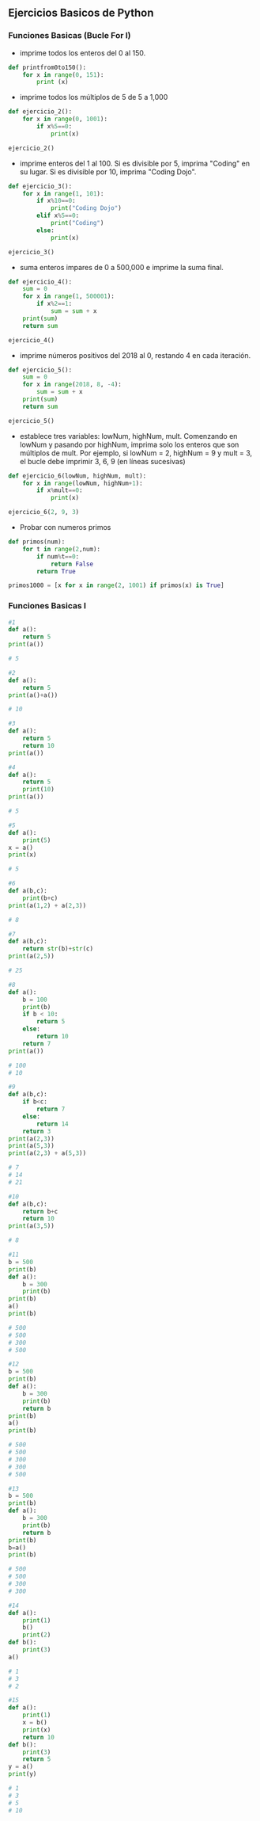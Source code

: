## Ejercicios Basicos de Python 

### Funciones Basicas (Bucle For I)

* imprime todos los enteros del 0 al 150.
```py
def printfrom0to150():
    for x in range(0, 151):
        print (x)
```

*  imprime todos los múltiplos de 5 de 5 a 1,000
```py
def ejercicio_2():
    for x in range(0, 1001):
        if x%5==0:
            print(x)

ejercicio_2()
```

* imprime enteros del 1 al 100. Si es divisible por 5, imprima "Coding" en su lugar. Si es divisible por 10, imprima "Coding Dojo".
```py
def ejercicio_3():
    for x in range(1, 101):
        if x%10==0:
            print("Coding Dojo")
        elif x%5==0:
            print("Coding")
        else:
            print(x)

ejercicio_3()
```

* suma enteros impares de 0 a 500,000 e imprime la suma final.
```py
def ejercicio_4():
    sum = 0
    for x in range(1, 500001):
        if x%2==1:
            sum = sum + x
    print(sum)
    return sum

ejercicio_4()
```

* imprime números positivos del 2018 al 0, restando 4 en cada iteración.
```py
def ejercicio_5():
    sum = 0
    for x in range(2018, 8, -4):
        sum = sum + x
    print(sum)
    return sum

ejercicio_5()
```

* establece tres variables: lowNum, highNum, mult. Comenzando en lowNum y pasando por highNum, imprima solo los enteros que son múltiplos de mult. Por ejemplo, si lowNum = 2, highNum = 9 y mult = 3, el bucle debe imprimir 3, 6, 9 (en líneas sucesivas)
```py
def ejercicio_6(lowNum, highNum, mult):
    for x in range(lowNum, highNum+1):
        if x%mult==0:
            print(x)

ejercicio_6(2, 9, 3)
```

* Probar con numeros primos
```py
def primos(num):
    for t in range(2,num):
        if num%t==0:
            return False
        return True

primos1000 = [x for x in range(2, 1001) if primos(x) is True]
```

### Funciones Basicas I

```py
#1
def a():
    return 5
print(a())

# 5
```

```py
#2
def a():
    return 5
print(a()+a())

# 10
```

```py
#3
def a():
    return 5
    return 10
print(a())
```

```py
#4
def a():
    return 5
    print(10)
print(a())

# 5
```

```py
#5
def a():
    print(5)
x = a()
print(x)

# 5
```

```py
#6
def a(b,c):
    print(b+c)
print(a(1,2) + a(2,3))

# 8
```

```py
#7
def a(b,c):
    return str(b)+str(c)
print(a(2,5))

# 25
```

```py
#8
def a():
    b = 100
    print(b)
    if b < 10:
        return 5
    else:
        return 10
    return 7
print(a())

# 100
# 10
```

```py
#9
def a(b,c):
    if b<c:
        return 7
    else:
        return 14
    return 3
print(a(2,3))
print(a(5,3))
print(a(2,3) + a(5,3))

# 7
# 14
# 21
```

```py
#10
def a(b,c):
    return b+c
    return 10
print(a(3,5))

# 8
```

```py
#11
b = 500
print(b)
def a():
    b = 300
    print(b)
print(b)
a()
print(b)

# 500
# 500
# 300
# 500
```

```py
#12
b = 500
print(b)
def a():
    b = 300
    print(b)
    return b
print(b)
a()
print(b)

# 500
# 500
# 300
# 300
# 500
```

```py
#13
b = 500
print(b)
def a():
    b = 300
    print(b)
    return b
print(b)
b=a()
print(b)

# 500
# 500
# 300
# 300
```

```py
#14
def a():
    print(1)
    b()
    print(2)
def b():
    print(3)
a()

# 1
# 3
# 2
```

```py
#15
def a():
    print(1)
    x = b()
    print(x)
    return 10
def b():
    print(3)
    return 5
y = a()
print(y)

# 1
# 3
# 5
# 10
```
